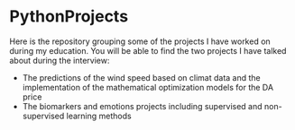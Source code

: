 # PythonProjects
Here is the repository grouping some of the projects I have worked on during my education.
You will be able to find the two projects I have talked about during the interview: 
- The predictions of the wind speed based on climat data and the implementation of the mathematical optimization models for the DA price
- The biomarkers and emotions projects including supervised and non-supervised learning methods
